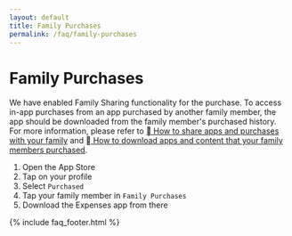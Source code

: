 ```yaml
---
layout: default
title: Family Purchases
permalink: /faq/family-purchases
---
```


# Family Purchases

We have enabled Family Sharing functionality for the purchase. To access in-app purchases from an app purchased by another family member, the app should be downloaded from the family member's purchased history. For more information, please refer to [ How to share apps and purchases with your family](https://support.apple.com/en-us/108774) and [ How to download apps and content that your family members purchased](https://support.apple.com/en-us/HT201085).

1. Open the App Store
2. Tap on your profile
3. Select `Purchased`
4. Tap your family member in `Family Purchases`
5. Download the Expenses app from there

{% include faq_footer.html %}

